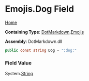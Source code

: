 # Emojis\.Dog Field

[Home](../../../README.md)

**Containing Type**: [DotMarkdown](../../README.md)\.[Emojis](../README.md)

**Assembly**: DotMarkdown\.dll

```csharp
public const string Dog = ":dog:"
```

### Field Value

System\.[String](https://docs.microsoft.com/en-us/dotnet/api/system.string)